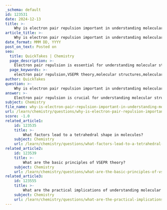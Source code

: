 ```yaml
---
_schema: default
id: 123531
date: 2024-12-13
title: >-
    Why is electron pair repulsion important in understanding molecular structures?
article_title: >-
    Why is electron pair repulsion important in understanding molecular structures?
date_format: MMM DD, YYYY
post_on_text: Posted on
seo:
  title: QuickTakes | Chemistry
  page_description: >-
    Electron pair repulsion is essential for understanding molecular structures as it underpins VSEPR theory, predicting molecular geometry, bond angles, and influencing chemical properties.
  page_keywords: >-
    electron pair repulsion,VSEPR theory,molecular structures,molecular geometry,bond angles,chemical properties,physical properties,reactivity,biochemical reactions,organic molecules,polyatomic ions
author: QuickTakes
question: >-
    Why is electron pair repulsion important in understanding molecular structures?
answer: >-
    Electron pair repulsion is crucial for understanding molecular structures because it forms the basis of the Valence Shell Electron Pair Repulsion (VSEPR) theory. This theory posits that electron pairs, whether they are involved in bonds or exist as lone pairs, repel each other due to their negative charges. As a result, they arrange themselves in a way that minimizes this repulsion, leading to specific molecular geometries.\n\nThe importance of electron pair repulsion can be summarized as follows:\n\n1. **Prediction of Molecular Geometry**: VSEPR theory allows chemists to predict the three-dimensional shape of a molecule by examining the number of bonding pairs and lone pairs around a central atom. For instance, in a molecule like methane (CH₄), which has four bonding pairs, the electron-pair geometry is tetrahedral, resulting in a corresponding molecular geometry that reflects this arrangement.\n\n2. **Determination of Bond Angles**: The arrangement of electron pairs influences the bond angles between atoms in a molecule. For example, in a molecule with only bond pairs, such as carbon dioxide (CO₂), the bond angle is 180°, while in a molecule with lone pairs, such as ammonia (NH₃), the bond angles are compressed due to the presence of a lone pair, leading to a bond angle of approximately 107°.\n\n3. **Influence on Chemical Properties**: The shape of a molecule, determined by electron pair repulsion, significantly affects its physical and chemical properties, including reactivity, boiling point, and melting point. For example, the specific shape of a molecule is critical in biological systems, where it must fit precisely into the active site of an enzyme to facilitate biochemical reactions.\n\n4. **Simplification of Complex Structures**: While VSEPR theory is a simplified model and does not account for all subtleties of molecular interactions, it provides a straightforward method for predicting the shapes of a wide variety of compounds. This is particularly useful for organic molecules and polyatomic ions, where understanding the geometry can guide further chemical analysis and applications.\n\nIn summary, electron pair repulsion is fundamental to VSEPR theory, which serves as a powerful tool for predicting molecular shapes and understanding the implications of these shapes in various chemical contexts.
subject: Chemistry
file_name: why-is-electron-pair-repulsion-important-in-understanding-molecular-structures.md
url: /learn/chemistry/questions/why-is-electron-pair-repulsion-important-in-understanding-molecular-structures
score: -1.0
related_article1:
    id: 123535
    title: >-
        What factors lead to a tetrahedral shape in molecules?
    subject: Chemistry
    url: /learn/chemistry/questions/what-factors-lead-to-a-tetrahedral-shape-in-molecules
related_article2:
    id: 123539
    title: >-
        What are the basic principles of VSEPR theory?
    subject: Chemistry
    url: /learn/chemistry/questions/what-are-the-basic-principles-of-vsepr-theory
related_article3:
    id: 123555
    title: >-
        What are the practical implications of understanding molecular shapes in chemistry?
    subject: Chemistry
    url: /learn/chemistry/questions/what-are-the-practical-implications-of-understanding-molecular-shapes-in-chemistry
---
```


&nbsp;